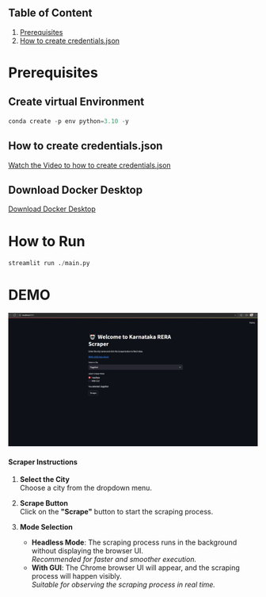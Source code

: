 ## Table of Content
1. [Prerequisites](#Prerequisites)
2. [How to create credentials.json](how-to-create-credentials.json)

# Prerequisites

## Create virtual Environment
```python
conda create -p env python=3.10 -y
```

## How to create credentials.json
[Watch the Video to how to create credentials.json](https://youtu.be/k_PB4ORz2r0?si=aIw30wu4buzkaPB-)

## Download Docker Desktop
[Download Docker Desktop](https://www.docker.com/products/docker-desktop/)

# How to Run

```python
streamlit run ./main.py
```

# DEMO

![UI Photo](media/ui_pic.jpeg)

#### Scraper Instructions

1. **Select the City**  
   Choose a city from the dropdown menu.

2. **Scrape Button**  
   Click on the **"Scrape"** button to start the scraping process.

3. **Mode Selection**  
   - **Headless Mode**: The scraping process runs in the background without displaying the browser UI.  
     _Recommended for faster and smoother execution._
   - **With GUI**: The Chrome browser UI will appear, and the scraping process will happen visibly.  
     _Suitable for observing the scraping process in real time._
